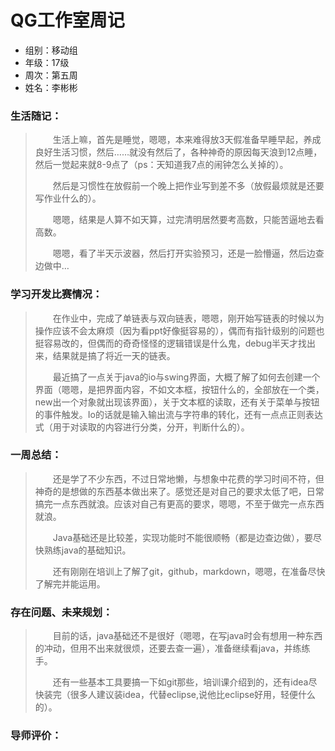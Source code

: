  QG工作室周记 
 ===========
* 组别：移动组
* 年级：17级
* 周次：第五周
* 姓名：李彬彬

### 生活随记：
> &emsp;&emsp;生活上嘛，首先是睡觉，嗯嗯，本来难得放3天假准备早睡早起，养成良好生活习惯，然后……就没有然后了，各种神奇的原因每天浪到12点睡，然后一觉起来就8-9点了（ps：天知道我7点的闹钟怎么关掉的）。
>
> &emsp;&emsp;然后是习惯性在放假前一个晚上把作业写到差不多（放假最烦就是还要写作业什么的）。
>
> &emsp;&emsp;嗯嗯，结果是人算不如天算，过完清明居然要考高数，只能苦逼地去看高数。
>
> &emsp;&emsp;嗯嗯，看了半天示波器，然后打开实验预习，还是一脸懵逼，然后边查边做中…


### 学习开发比赛情况：
> &emsp;&emsp;在作业中，完成了单链表与双向链表，嗯嗯，刚开始写链表的时候以为操作应该不会太麻烦（因为看ppt好像挺容易的），偶而有指针级别的问题也挺容易改的，但偶而的奇奇怪怪的逻辑错误是什么鬼，debug半天才找出来，结果就是搞了将近一天的链表。
>
> &emsp;&emsp;最近搞了一点关于java的io与swing界面，大概了解了如何去创建一个界面（嗯嗯，是把界面内容，不如文本框，按钮什么的，全部放在一个类，new出一个对象就出现该界面），关于文本框的读取，还有关于菜单与按钮的事件触发。Io的话就是输入输出流与字符串的转化，还有一点点正则表达式（用于对读取的内容进行分类，分开，判断什么的）。


### 一周总结：
> &emsp;&emsp;还是学了不少东西，不过日常地懒，与想象中花费的学习时间不符，但神奇的是想做的东西基本做出来了。感觉还是对自己的要求太低了吧，日常搞完一点东西就浪。应该对自己有更高的要求，嗯嗯，不至于做完一点东西就浪。
>
> &emsp;&emsp;Java基础还是比较差，实现功能时不能很顺畅（都是边查边做），要尽快熟练java的基础知识。
>
> &emsp;&emsp;还有刚刚在培训上了解了git，github，markdown，嗯嗯，在准备尽快了解完并能运用。


### 存在问题、未来规划：
> &emsp;&emsp;目前的话，java基础还不是很好（嗯嗯，在写java时会有想用一种东西的冲动，但用不出来就很烦，还要去查一遍），准备继续看java，并练练手。
>
> &emsp;&emsp;还有一些基本工具要搞一下如git那些，培训课介绍到的，还有idea尽快装完（很多人建议装idea，代替eclipse,说他比eclipse好用，轻便什么的）。


### 导师评价：